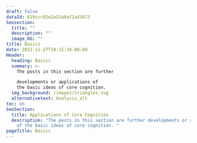 ```yaml
---
draft: false
dataId: 619ccc92e2a53a0af2a41673
Seosection:
  title: ""
  description: ""
  image_OG: ""
title: Basics
date: 2021-11-27T10:15:34-08:00
Header:
  heading: Basics
  summary: >-
    The posts in this section are further

    developments or applications of
    the basic ideas of core cognition.
  img_background: /images/triangles.svg
  alternativetext: Analysis_alt
toc: on
SeoSection:
  title: Applications of Core Cognition
  description: "The posts in this section are further developments or applications
    of the basic ideas of core cognition. "
pageTitle: Basics
---
```

